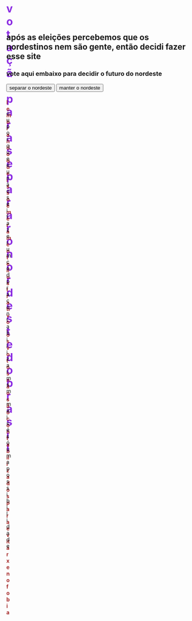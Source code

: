 
   <script>
    alert("esse site contém muita ironia, se vc levar a serio vsfdkkkkkkkkk")
    function voto(){
        alert("seu voto foi contabilizado")
    }
</script>
<style>
    h1{
        color: blueviolet;
        width: 15px;
        height: 15px;
    }
    h4{
        color: brown;
        height: 10px;
        width: 10px;
    }
    p{
        height: 5px;
        width: 5px;
    }
</style>
   <h1> votação para separar o nordeste do brasil </h1>
    <br>
    <h2> após as eleições percebemos que os nordestinos nem são gente, então decidi fazer esse site</h2>
    <h3> vote aqui embaixo para decidir o futuro do nordeste</h3>
    <button onclick="voto()"> separar o nordeste </button>
    <button onclick="voto()"> manter o nordeste </button>
    <h4> lembrando que isso é meramente ilustrativo, os votos não são contabilizados para evitar xenofobia </h4>
    <p>ou por que eu não sei fazer um cod pra contabilizar msm, mais é só uma possibilidade</p>

